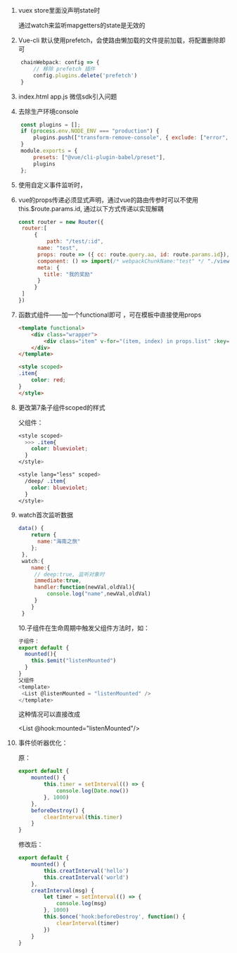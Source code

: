 1. vuex store里面没声明state时

   通过watch来监听mapgetters的state是无效的

2. Vue-cli 默认使用prefetch，会使路由懒加载的文件提前加载，将配置删除即可

```js
    chainWebpack: config => {
        // 移除 prefetch 插件
        config.plugins.delete('prefetch')
    }
```
3. index.html app.js 微信sdk引入问题

4. 去除生产环境console
```javascript
    const plugins = [];
    if (process.env.NODE_ENV === "production") {
        plugins.push(["transform-remove-console", { exclude: ["error", "warn"] }]);
    }
    module.exports = {
        presets: ["@vue/cli-plugin-babel/preset"],
        plugins
    };
```

5. 使用自定义事件监听时，

6. vue的props传递必须显式声明，通过vue的路由传参时可以不使用this.$route.params.id, 通过以下方式传递以实现解耦

   ```javascript
   const router = new Router({
   	router:[
   		{
   			path: "/test/:id",
         name: "test",
         props: route => ({ cc: route.query.aa, id: route.params.id}), // props设置为true可以获取params参数
         component: () => import(/* webpackChunkName:"test" */ "./views/test.vue"),
         meta: {
           title: "我的奖励"
         }
   		}
   	]
   })
   ```

7. 函数式组件——加一个functional即可 ，可在模板中直接使用props

   ```html
   <template functional>
       <div class="wrapper">
           <div class="item" v-for="(item, index) in props.list" :key="index">{{item}}</div>
       </div>
   </template>
   
   <style scoped>
   .item{
       color: red;
   }
   </style>
   ```

8. 更改第7条子组件scoped的样式

   父组件：

   ```css
   <style scoped>
     >>> .item{
       color: blueviolet;
     }
   </style>
   
   <style lang="less" scoped>
     /deep/ .item{
       color: blueviolet;
     }
   </style>
   ```

9. watch首次监听数据

   ```javascript
   data() {
       return {
         name:"海南之旅"
       };
    },
    watch:{
       name:{
        // deep:true, 监听对象时
        immediate:true,
        handler:function(newVal,oldVal){
            console.log("name",newVal,oldVal)
        }
       }
    }
   ```

   10.子组件在生命周期中触发父组件方法时，如：

   ```javascript
   子组件：
   export default {
     mounted(){
       this.$emit("listenMounted")
     }
   }
   父组件
   <template>
   	<List @listenMounted = "listenMounted" />  
   </template>
   ```

   这种情况可以直接改成

   <List @hook:mounted="listenMounted"/>

11. 事件侦听器优化：

    原：

    ```javascript
    export default {
        mounted() {
            this.timer = setInterval(() => {
                console.log(Date.now())
            }, 1000)
        },
        beforeDestroy() {
            clearInterval(this.timer)
        }
    }
    ```

    修改后：

    ```javascript
    export default {
        mounted() {
            this.creatInterval('hello')
            this.creatInterval('world')
        },
        creatInterval(msg) {
            let timer = setInterval(() => {
                console.log(msg)
            }, 1000)
            this.$once('hook:beforeDestroy', function() {
                clearInterval(timer)
            })
        }
    }
    ```

    